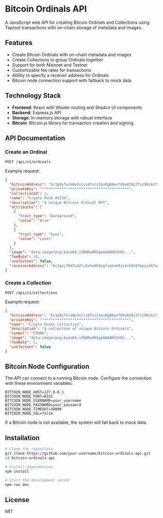 # Bitcoin Ordinals API

A JavaScript web API for creating Bitcoin Ordinals and Collections using Taproot transactions with on-chain storage of metadata and images.

## Features

- Create Bitcoin Ordinals with on-chain metadata and images
- Create Collections to group Ordinals together
- Support for both Mainnet and Testnet
- Customizable fee rates for transactions
- Ability to specify a receiver address for Ordinals
- Bitcoin node connection support with fallback to mock data

## Technology Stack

- **Frontend**: React with Wouter routing and Shadcn UI components
- **Backend**: Express.js API
- **Storage**: In-memory storage with robust interface
- **Bitcoin**: Bitcoin.js library for transaction creation and signing

## API Documentation

### Create an Ordinal

```
POST /api/v1/ordinals
```

Example request:
```json
{
  "bitcoinAddress": "bc1p9yfwlm0w3vlczd7xzz3au0g08wnf89u838z3fvz90zkct7t2f9tqgskn6s",
  "privateKey": "****************************************",
  "collectionId": 1,
  "name": "Crypto Punk #1234",
  "description": "A unique Bitcoin Ordinal NFT",
  "attributes": [
    {
      "trait_type": "Background",
      "value": "Blue"
    },
    {
      "trait_type": "Eyes",
      "value": "Laser"
    }
  ],
  "image": "data:image/png;base64,iVBORw0KGgoAAAANSUhEU...",
  "feeRate": 10,
  "useTestnet": false,
  "receiverAddress": "bc1pzjf0d7u42lu5xhw8h9zgfzgtwk9jx4rh9t87mpzj4h7wzj5c8resrdjnna"
}
```

### Create a Collection

```
POST /api/v1/collections
```

Example request:
```json
{
  "bitcoinAddress": "bc1p9yfwlm0w3vlczd7xzz3au0g08wnf89u838z3fvz90zkct7t2f9tqgskn6s",
  "privateKey": "****************************************",
  "name": "Crypto Punks Collection",
  "description": "A collection of unique Bitcoin Ordinals",
  "symbol": "CPUNK",
  "image": "data:image/png;base64,iVBORw0KGgoAAAANSUhEU...",
  "feeRate": 5,
  "useTestnet": false
}
```

## Bitcoin Node Configuration

The API can connect to a running Bitcoin node. Configure the connection with these environment variables:

```
BITCOIN_NODE_HOST=127.0.0.1
BITCOIN_NODE_PORT=8332
BITCOIN_NODE_USERNAME=your_username
BITCOIN_NODE_PASSWORD=your_password
BITCOIN_NODE_TIMEOUT=30000
BITCOIN_NODE_SSL=false
```

If a Bitcoin node is not available, the system will fall back to mock data.

## Installation

```bash
# Clone the repository
git clone https://github.com/your-username/bitcoin-ordinals-api.git
cd bitcoin-ordinals-api

# Install dependencies
npm install

# Start the development server
npm run dev
```

## License

MIT